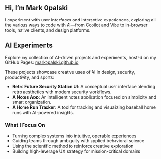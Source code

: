 ## Hi, I’m Mark Opalski

I experiment with user interfaces and interactive experiences, exploring all the various ways to code with AI—from Copilot and Vibe to in-browser tools, native clients, and design platforms.

## AI Experiments

Explore my collection of AI-driven projects and experiments, hosted on my GitHub Pages: [markopalski.github.io](https://markopalski.github.io/)

These projects showcase creative uses of AI in design, security, productivity, and sports:

- **Retro Future Security Station UI**: A conceptual user interface blending retro aesthetics with modern security workflows.
- **A Notes App**: An intelligent notes application focused on simplicity and smart organization.
- **A Home Run Tracker**: A tool for tracking and visualizing baseball home runs with AI-powered insights.

### What I Focus On
- Turning complex systems into intuitive, operable experiences
- Guiding teams through ambiguity with applied behavioral science
- Using the scientific method to reinforce creative exploration
- Building high-leverage UX strategy for mission-critical domains